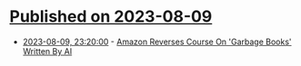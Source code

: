 # [Published on 2023-08-09](index.md)

* [2023-08-09, 23:20:00](https://news.slashdot.org/story/23/08/09/2050214/amazon-reverses-course-on-garbage-books-written-by-ai?utm_source=rss1.0mainlinkanon&utm_medium=feed) - [Amazon Reverses Course On 'Garbage Books' Written By AI](https://news.slashdot.org/story/23/08/09/2050214/amazon-reverses-course-on-garbage-books-written-by-ai?utm_source=rss1.0mainlinkanon&utm_medium=feed)

